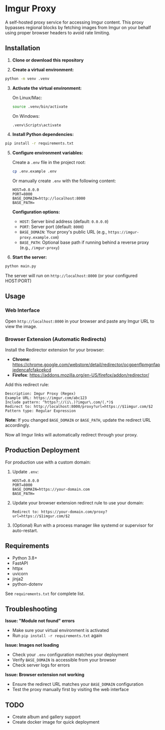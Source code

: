# Imgur Proxy

A self-hosted proxy service for accessing Imgur content. This proxy bypasses regional blocks by fetching images from Imgur on your behalf using proper browser headers to avoid rate limiting.

## Installation

1. **Clone or download this repository**

2. **Create a virtual environment:**
```bash
python -m venv .venv
```

3. **Activate the virtual environment:**

   On Linux/Mac:
   ```bash
   source .venv/bin/activate
   ```
   
   On Windows:
   ```bash
   .venv\Scripts\activate
   ```

4. **Install Python dependencies:**
```bash
pip install -r requirements.txt
```

5. **Configure environment variables:**

   Create a `.env` file in the project root:
   ```bash
   cp .env.example .env
   ```
   
   Or manually create `.env` with the following content:
   ```env
   HOST=0.0.0.0
   PORT=8000
   BASE_DOMAIN=http://localhost:8000
   BASE_PATH=
   ```

   **Configuration options:**
   - `HOST`: Server bind address (default: `0.0.0.0`)
   - `PORT`: Server port (default: `8000`)
   - `BASE_DOMAIN`: Your proxy's public URL (e.g., `https://imgur-proxy.example.com`)
   - `BASE_PATH`: Optional base path if running behind a reverse proxy (e.g., `/imgur-proxy`)

6. **Start the server:**
```bash
python main.py
```

The server will run on `http://localhost:8000` (or your configured HOST:PORT)

## Usage

### Web Interface

Open `http://localhost:8000` in your browser and paste any Imgur URL to view the image.

### Browser Extension (Automatic Redirects)

Install the Redirector extension for your browser:
- **Chrome**: https://chrome.google.com/webstore/detail/redirector/ocgpenflpmgnfapjedencafcfakcekcd
- **Firefox**: https://addons.mozilla.org/en-US/firefox/addon/redirector/

Add this redirect rule:

```
Description: Imgur Proxy (Regex)
Example URL: https://imgur.com/abc123
Include pattern: ^https?://(i\.)?imgur\.com/(.*)$
Redirect to: http://localhost:8000/proxy?url=https://$1imgur.com/$2
Pattern type: Regular Expression
```

**Note:** If you changed `BASE_DOMAIN` or `BASE_PATH`, update the redirect URL accordingly.

Now all Imgur links will automatically redirect through your proxy.

## Production Deployment

For production use with a custom domain:

1. Update `.env`:
   ```env
   HOST=0.0.0.0
   PORT=8000
   BASE_DOMAIN=https://your-domain.com
   BASE_PATH=
   ```

2. Update your browser extension redirect rule to use your domain:
   ```
   Redirect to: https://your-domain.com/proxy?url=https://$1imgur.com/$2
   ```

3. (Optional) Run with a process manager like systemd or supervisor for auto-restart.

## Requirements

- Python 3.8+
- FastAPI
- httpx
- uvicorn
- jinja2
- python-dotenv

See `requirements.txt` for complete list.

## Troubleshooting

**Issue: "Module not found" errors**
- Make sure your virtual environment is activated
- Run `pip install -r requirements.txt` again

**Issue: Images not loading**
- Check your `.env` configuration matches your deployment
- Verify `BASE_DOMAIN` is accessible from your browser
- Check server logs for errors

**Issue: Browser extension not working**
- Ensure the redirect URL matches your `BASE_DOMAIN` configuration
- Test the proxy manually first by visiting the web interface

## TODO
- Create album and gallery support
- Create docker image for quick deployment